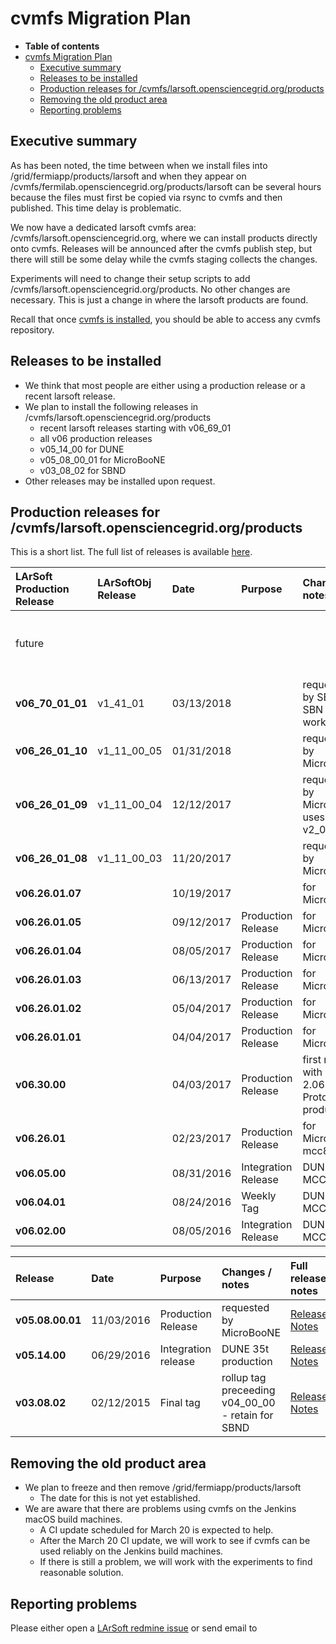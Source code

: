 cvmfs Migration Plan
==============================================

-   **Table of contents**
-   [cvmfs Migration Plan](#cvmfs-Migration-Plan)
    -   [Executive summary](#Executive-summary)
    -   [Releases to be installed](#Releases-to-be-installed)
    -   [Production releases for /cvmfs/larsoft.opensciencegrid.org/products](#Production-releases-for-cvmfslarsoftopensciencegridorgproducts)
    -   [Removing the old product area](#Removing-the-old-product-area)
    -   [Reporting problems](#Reporting-problems)

Executive summary
----------------------------------------

As has been noted, the time between when we install files into /grid/fermiapp/products/larsoft and when they appear on /cvmfs/fermilab.opensciencegrid.org/products/larsoft can be several hours because the files must first be copied via rsync to cvmfs and then published. This time delay is problematic.

We now have a dedicated larsoft cvmfs area: /cvmfs/larsoft.opensciencegrid.org, where we can install products directly onto cvmfs. Releases will be announced after the cvmfs publish step, but there will still be some delay while the cvmfs staging collects the changes.

Experiments will need to change their setup scripts to add /cvmfs/larsoft.opensciencegrid.org/products. No other changes are necessary. This is just a change in where the larsoft products are found.

Recall that once [cvmfs is installed](https://opensciencegrid.github.io/docs/worker-node/install-cvmfs/), you should be able to access any cvmfs repository.

Releases to be installed
------------------------------------------------------

-   We think that most people are either using a production release or a recent larsoft release.
-   We plan to install the following releases in /cvmfs/larsoft.opensciencegrid.org/products
    -   recent larsoft releases starting with v06_69_01
    -   all v06 production releases
    -   v05_14_00 for DUNE
    -   v05_08_00_01 for MicroBooNE
    -   v03_08_02 for SBND
-   Other releases may be installed upon request.

Production releases for /cvmfs/larsoft.opensciencegrid.org/products
---------------------------------------------------------------------------------------------------------------------------------------

This is a short list. The full list of releases is available [here](LArSoft_release_list).

|LArSoft Production Release|LArSoftObj Release|Date|Purpose|Changes / notes|Full release notes|
|:-------------------------|:-----------------|:---|:------|:--------------|:-----------------|
|future|||||[Changes Expected for Future Releases](FutureChanges)|
|**v06_70_01_01**|v1_41_01|03/13/2018||requested by SBND for SBN workshop|[Release Notes](ReleaseNotes06700101)|
|**v06_26_01_10**|v1_11_00_05|01/31/2018||requested by MicroBooNE|[Release Notes](ReleaseNotes06260110)|
|**v06_26_01_09**|v1_11_00_04|12/12/2017||requested by MicroBooNE, uses art v2_05_01|[Release Notes](ReleaseNotes06260109)|
|**v06_26_01_08**|v1_11_00_03|11/20/2017||requested by MicroBooNE|[Release Notes](ReleaseNotes06260108)|
|**v06.26.01.07**||10/19/2017||for MicroBooNE|[Release Notes](ReleaseNotes06260107)|
|**v06.26.01.05**||09/12/2017|Production Release|for MicroBooNE|[Release Notes](ReleaseNotes06260105)|
|**v06.26.01.04**||08/05/2017|Production Release|for MicroBooNE|[Release Notes](ReleaseNotes06260104)|
|**v06.26.01.03**||06/13/2017|Production Release|for MicroBooNE|[Release Notes](ReleaseNotes06260103)|
|**v06.26.01.02**||05/04/2017|Production Release|for MicroBooNE|[Release Notes](ReleaseNotes06260102)|
|**v06.26.01.01**||04/04/2017|Production Release|for MicroBooNE|[Release Notes](ReleaseNotes06260101)|
|**v06.30.00**||04/03/2017|Production Release|first release with art 2.06.03, ProtoDUNE production|[Release Notes](ReleaseNotes063000)|
|**v06.26.01**||02/23/2017|Production Release|for MicroBooNE mcc8|[Release Notes](ReleaseNotes062601)|
|**v06.05.00**||08/31/2016|Integration Release|DUNE MCC7.2|[Release Notes](ReleaseNotes060500)|
|**v06.04.01**||08/24/2016|Weekly Tag|DUNE MCC7.1|[Release Notes](ReleaseNotes060401)|
|**v06.02.00**||08/05/2016|Integration Release|DUNE MCC7.0|[Release Notes](ReleaseNotes060200)|

|Release|Date|Purpose|Changes / notes|Full release notes|
|:------|:---|:------|:--------------|:-----------------|
|**v05.08.00.01**|11/03/2016|Production Release|requested by MicroBooNE|[Release Notes](ReleaseNotes05080001)|
|**v05.14.00**|06/29/2016|Integration release|DUNE 35t production|[Release Notes](ReleaseNotes051400)|
|**v03.08.02**|02/12/2015|Final tag|rollup tag preceeding v04_00_00 - retain for SBND|[Release Notes](ReleaseNotes030802)|

Removing the old product area
----------------------------------------------------------------

-   We plan to freeze and then remove /grid/fermiapp/products/larsoft
    -   The date for this is not yet established.
-   We are aware that there are problems using cvmfs on the Jenkins macOS build machines.
    -   A CI update scheduled for March 20 is expected to help.
    -   After the March 20 CI update, we will work to see if cvmfs can be used reliably on the Jenkins build machines.
    -   If there is still a problem, we will work with the experiments to find reasonable solution.

Reporting problems
------------------------------------------

Please either open a [LArSoft redmine issue](https://cdcvs.fnal.gov/redmine/projects/larsoft/issues/new) or send email to
